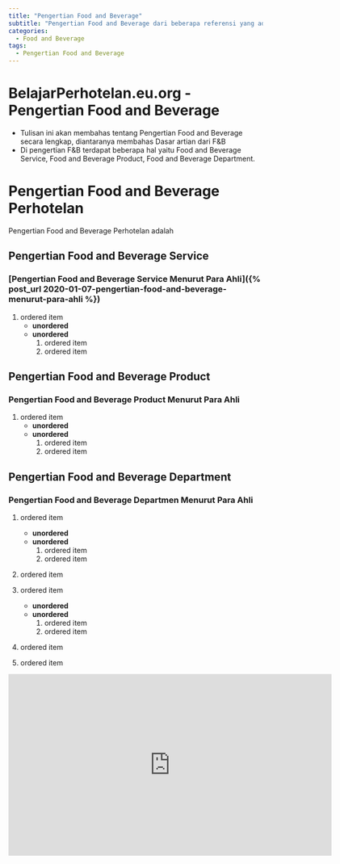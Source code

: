 ```yaml
---
title: "Pengertian Food and Beverage"
subtitle: "Pengertian Food and Beverage dari beberapa referensi yang ada di internet maupun di buku"
categories:
  - Food and Beverage
tags:
  - Pengertian Food and Beverage
---
```


# BelajarPerhotelan.eu.org - Pengertian Food and Beverage
* Tulisan ini akan membahas tentang Pengertian Food and Beverage secara lengkap, diantaranya membahas Dasar artian dari F&B
* Di pengertian F&B terdapat beberapa hal yaitu Food and Beverage Service, Food and Beverage Product, Food and Beverage Department.

# Pengertian Food and Beverage Perhotelan
Pengertian Food and Beverage Perhotelan adalah

## Pengertian Food and Beverage Service

### [Pengertian Food and Beverage Service Menurut Para Ahli]({% post_url 2020-01-07-pengertian-food-and-beverage-menurut-para-ahli %})
1. ordered item 
   * **unordered**
   * **unordered** 
     1. ordered item
     2. ordered item

## Pengertian Food and Beverage Product

### Pengertian Food and Beverage Product Menurut Para Ahli
1. ordered item 
   * **unordered**
   * **unordered** 
     1. ordered item
     2. ordered item

## Pengertian Food and Beverage Department

### Pengertian Food and Beverage Departmen Menurut Para Ahli
1. ordered item 
   * **unordered**
   * **unordered** 
     1. ordered item
     2. ordered item

1. ordered item
2. ordered item 
   * **unordered**
   * **unordered** 
     1. ordered item
     2. ordered item
3. ordered item
4. ordered item

<iframe width="640" height="360" src="https://www.youtube-nocookie.com/embed/gbWIOfRlTlQ?controls=0&amp;showinfo=0" frameborder="0" allowfullscreen></iframe>
